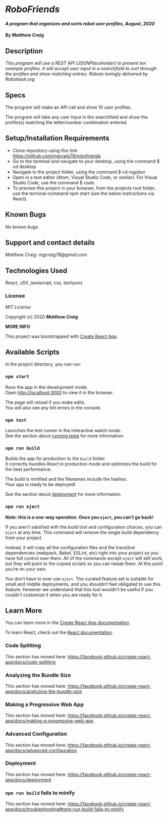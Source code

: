 # _RoboFriends_

#### _A program that organizes and sorts robot user profiles, August, 2020_

#### By _**Matthew Craig**_

## Description

_This program will use a REST API (JSONPlaceholder) to present ten example profiles. It will accept user input in a searchfield to sort through the profiles and show matching entries. Robots lovingly delivered by Robohash.org_

## Specs
The program will make an API call and show 10 user profiles.

The program will take any user input in the searchfield and show the profile(s) matching the letter/number combination entered.


## Setup/Installation Requirements

* Clone repository using this link: https://github.com/mgcraig78/robofriends
* Go to the terminal and navigate to your desktop, using the command $ cd desktop
* Navigate to the project folder, using the command $ cd rogobor
* Open in a text editor (Atom, Visual Studio Code, or similar). For Visual Studio Code, use the command $ code .
* To preview this project in your browser, from the projects root folder, use the terminal command npm start (see the below instructions via React).

## Known Bugs

_No known bugs_

## Support and contact details

_Matthew Craig: mgcraig78@gmail.com_

## Technologies Used

_React, JSX, javascript, css, tachyons_

### License

*MIT License*

Copyright (c) 2020 **_Matthew Craig_**



**MORE INFO**

This project was bootstrapped with [Create React App](https://github.com/facebook/create-react-app).

## Available Scripts

In the project directory, you can run:

### `npm start`

Runs the app in the development mode.<br />
Open [http://localhost:3000](http://localhost:3000) to view it in the browser.

The page will reload if you make edits.<br />
You will also see any lint errors in the console.

### `npm test`

Launches the test runner in the interactive watch mode.<br />
See the section about [running tests](https://facebook.github.io/create-react-app/docs/running-tests) for more information.

### `npm run build`

Builds the app for production to the `build` folder.<br />
It correctly bundles React in production mode and optimizes the build for the best performance.

The build is minified and the filenames include the hashes.<br />
Your app is ready to be deployed!

See the section about [deployment](https://facebook.github.io/create-react-app/docs/deployment) for more information.

### `npm run eject`

**Note: this is a one-way operation. Once you `eject`, you can’t go back!**

If you aren’t satisfied with the build tool and configuration choices, you can `eject` at any time. This command will remove the single build dependency from your project.

Instead, it will copy all the configuration files and the transitive dependencies (webpack, Babel, ESLint, etc) right into your project so you have full control over them. All of the commands except `eject` will still work, but they will point to the copied scripts so you can tweak them. At this point you’re on your own.

You don’t have to ever use `eject`. The curated feature set is suitable for small and middle deployments, and you shouldn’t feel obligated to use this feature. However we understand that this tool wouldn’t be useful if you couldn’t customize it when you are ready for it.

## Learn More

You can learn more in the [Create React App documentation](https://facebook.github.io/create-react-app/docs/getting-started).

To learn React, check out the [React documentation](https://reactjs.org/).

### Code Splitting

This section has moved here: https://facebook.github.io/create-react-app/docs/code-splitting

### Analyzing the Bundle Size

This section has moved here: https://facebook.github.io/create-react-app/docs/analyzing-the-bundle-size

### Making a Progressive Web App

This section has moved here: https://facebook.github.io/create-react-app/docs/making-a-progressive-web-app

### Advanced Configuration

This section has moved here: https://facebook.github.io/create-react-app/docs/advanced-configuration

### Deployment

This section has moved here: https://facebook.github.io/create-react-app/docs/deployment

### `npm run build` fails to minify

This section has moved here: https://facebook.github.io/create-react-app/docs/troubleshooting#npm-run-build-fails-to-minify
